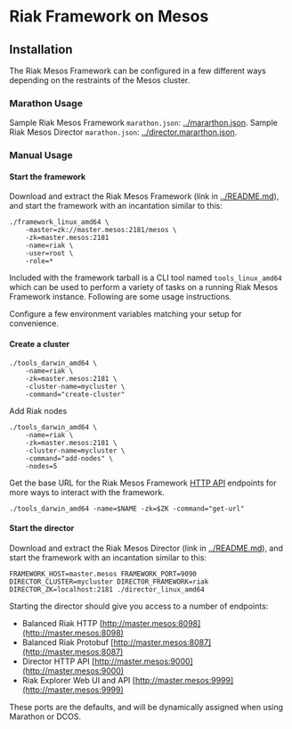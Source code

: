 # Riak Framework on Mesos

## Installation

The Riak Mesos Framework can be configured in a few different ways depending on the restraints of the Mesos cluster.

### Marathon Usage

Sample Riak Mesos Framework `marathon.json`: [../mararthon.json](../marathon.json).
Sample Riak Mesos Director `marathon.json`: [../director.mararthon.json](../marathon.json).

### Manual Usage

#### Start the framework

Download and extract the Riak Mesos Framework (link in [../README.md](../README.md)), and start the framework with an incantation similar to this:

```
./framework_linux_amd64 \
    -master=zk://master.mesos:2181/mesos \
    -zk=master.mesos:2181
    -name=riak \
    -user=root \
    -role=*
```

Included with the framework tarball is a CLI tool named `tools_linux_amd64` which can be used to perform a variety of tasks on a running Riak Mesos Framework instance. Following are some usage instructions.

Configure a few environment variables matching your setup for convenience.

#### Create a cluster

```
./tools_darwin_amd64 \
    -name=riak \
    -zk=master.mesos:2181 \
    -cluster-name=mycluster \
    -command="create-cluster"
```

Add Riak nodes

```
./tools_darwin_amd64 \
    -name=riak \
    -zk=master.mesos:2181 \
    -cluster-name=mycluster \
    -command="add-nodes" \
    -nodes=5
```

Get the base URL for the Riak Mesos Framework [HTTP API](docs/HTTP-API.md) endpoints for more ways to interact with the framework.

```
./tools_darwin_amd64 -name=$NAME -zk=$ZK -command="get-url"
```

#### Start the director

Download and extract the Riak Mesos Director (link in [../README.md](../README.md)), and start the framework with an incantation similar to this:

```
FRAMEWORK_HOST=master.mesos FRAMEWORK_PORT=9090 DIRECTOR_CLUSTER=mycluster DIRECTOR_FRAMEWORK=riak DIRECTOR_ZK=localhost:2181 ./director_linux_amd64
```

Starting the director should give you access to a number of endpoints:

* Balanced Riak HTTP [http://master.mesos:8098](http://master.mesos:8098)
* Balanced Riak Protobuf [http://master.mesos:8087](http://master.mesos:8087)
* Director HTTP API [http://master.mesos:9000](http://master.mesos:9000)
* Riak Explorer Web UI and API [http://master.mesos:9999](http://master.mesos:9999)

These ports are the defaults, and will be dynamically assigned when using Marathon or DCOS.
